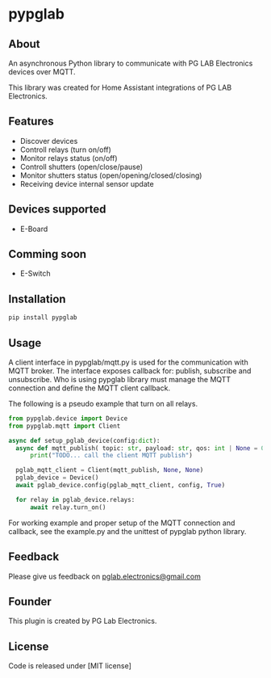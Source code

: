 
# pypglab

## About

An asynchronous Python library to communicate with PG LAB Electronics devices over MQTT.

This library was created for Home Assistant integrations of PG LAB Electronics.

## Features

- Discover devices
- Controll relays (turn on/off)
- Monitor relays status (on/off)
- Controll shutters (open/close/pause)
- Monitor shutters status (open/opening/closed/closing)
- Receiving device internal sensor update

## Devices supported
- E-Board 

## Comming soon
- E-Switch

## Installation

```sh
pip install pypglab
```

## Usage

A client interface in pypglab/mqtt.py is used for the communication with MQTT broker.
The interface exposes callback for: publish, subscribe and unsubscribe.
Who is using pypglab library must manage the MQTT connection and define the MQTT client callback.

The following is a pseudo example that turn on all relays.

```python
from pypglab.device import Device
from pypglab.mqtt import Client

async def setup_pglab_device(config:dict):
  async def mqtt_publish( topic: str, payload: str, qos: int | None = 0, retain: bool | None = False) -> None:
      print("TODO... call the client MQTT publish")

  pglab_mqtt_client = Client(mqtt_publish, None, None)
  pglab_device = Device()
  await pglab_device.config(pglab_mqtt_client, config, True)

  for relay in pglab_device.relays:
      await relay.turn_on() 

```

For working example and proper setup of the MQTT connection and callback, 
see the example.py and the unittest of pypglab python library.

## Feedback

Please give us feedback on pglab.electronics@gmail.com

## Founder

This plugin is created by PG Lab Electronics.

## License

Code is released under [MIT license]
